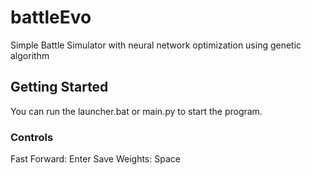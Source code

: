 # battleEvo

Simple Battle Simulator with neural network optimization using genetic algorithm

## Getting Started

You can run the launcher.bat or main.py to start the program. 

### Controls

Fast Forward: Enter
Save Weights: Space